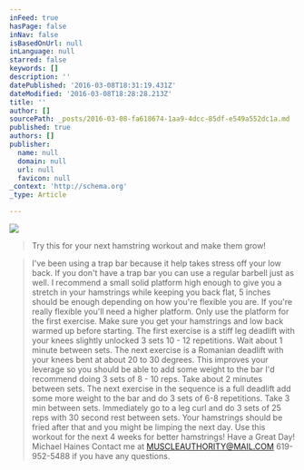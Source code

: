```yaml
---
inFeed: true
hasPage: false
inNav: false
isBasedOnUrl: null
inLanguage: null
starred: false
keywords: []
description: ''
datePublished: '2016-03-08T18:31:19.431Z'
dateModified: '2016-03-08T18:28:28.213Z'
title: ''
author: []
sourcePath: _posts/2016-03-08-fa618674-1aa9-4dcc-85df-e549a552dc1a.md
published: true
authors: []
publisher:
  name: null
  domain: null
  url: null
  favicon: null
_context: 'http://schema.org'
_type: Article

---
```

![](https://the-grid-user-content.s3-us-west-2.amazonaws.com/c0447ceb-23e4-4eb3-8626-053fec98f7d8.jpg)

> Try this for your next hamstring workout and make them grow!

> I've been using a trap bar because it help takes stress off your low back. If you don't have a trap bar you can use a regular barbell just as well. I recommend a small solid platform high enough to give you a stretch in your hamstrings while keeping you back flat, 5 inches should be enough depending on how you're flexible you are. If you're really flexible you'll need a higher platform. Only use the platform for the first exercise. Make sure you get your hamstrings and low back warmed up before starting. The first exercise is a stiff leg deadlift with your knees slightly unlocked 3 sets 10 - 12 repetitions. Wait about 1 minute between sets. The next exercise is a Romanian deadlift with your knees bent at about 20 to 30 degrees. This improves your leverage so you should be able to add some weight to the bar I'd recommend doing 3 sets of 8 - 10 reps. Take about 2 minutes between sets. The next exercise in the sequence is a full deadlift add some more weight to the bar and do 3 sets of 6-8 repetitions. Take 3 min between sets.
> Immediately go to a leg curl and do 3 sets of 25 reps with 30 second rest between sets.
> Your hamstrings should be fried after that and you might be limping the next day.
> Use this workout for the next 4 weeks for better hamstrings!
> Have a Great Day!
> Michael Haines 
> Contact me at
> MUSCLEAUTHORITY@MAIL.COM 
> 619-952-5488
> if you have any questions.
>